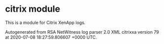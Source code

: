 # citrix module

This is a module for Citrix XenApp logs.

Autogenerated from RSA NetWitness log parser 2.0 XML citrixxa version 79
at 2020-07-08 18:27:59.806607 +0000 UTC.

